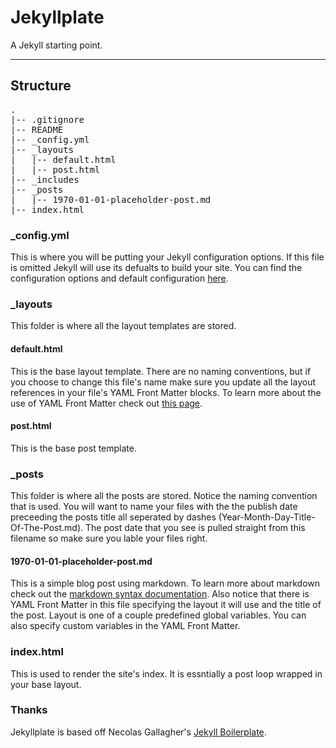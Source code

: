 # Jekyllplate
A Jekyll starting point.

* * *

## Structure

<pre>
.
|-- .gitignore
|-- README
|-- _config.yml
|-- _layouts
|   |-- default.html
|   |-- post.html
|-- _includes
|-- _posts
|   |-- 1970-01-01-placeholder-post.md
|-- index.html
</pre>

### _config.yml
This is where you will be putting your Jekyll configuration options. If this file is omitted Jekyll will use its defualts to build your site. You can find the configuration options and default configuration [here](https://github.com/mojombo/jekyll/wiki/configuration).

### _layouts
This folder is where all the layout templates are stored.

#### default.html
This is the base layout template. There are no naming conventions, but if you choose to change this file's name make sure you update all the layout references in your file's YAML Front Matter blocks. To learn more about the use of YAML Front Matter check out [this page](https://github.com/mojombo/jekyll/wiki/yaml-front-matter).

#### post.html
This is the base post template.

### _posts
This folder is where all the posts are stored. Notice the naming convention that is used. You will want to name your files with the the publish date preceeding the posts title all seperated by dashes (Year-Month-Day-Title-Of-The-Post.md). The post date that you see is pulled straight from this filename so make sure you lable your files right.

#### 1970-01-01-placeholder-post.md
This is a simple blog post using markdown. To learn more about markdown check out the [markdown syntax documentation](http://daringfireball.net/projects/markdown/syntax). Also notice that there is YAML Front Matter in this file specifying the layout it will use and the title of the post. Layout is one of a couple predefined global variables. You can also specify custom variables in the YAML Front Matter.

### index.html
This is used to render the site's index. It is essntially a post loop wrapped in your base layout.


### Thanks

Jekyllplate is based off Necolas Gallagher's [Jekyll Boilerplate](https://github.com/necolas/jekyll-boilerplate).
